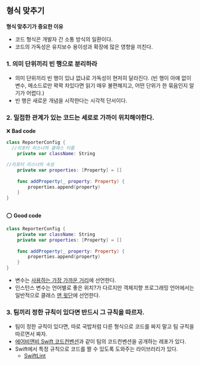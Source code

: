 ## 형식 맞추기
**형식 맞추기가 중요한 이유**
- 코드 형식은 개발자 간 소통 방식의 일환이다.
- 코드의 가독성은 유지보수 용이성과 확장에 많은 영향을 끼친다.

### 1. 의미 단위끼리 빈 행으로 분리하라
- 의미 단위끼리 빈 행이 있냐 없냐로 가독성이 현저히 달라진다. (빈 행이 아얘 없이 변수, 메소드로만 꽉꽉 차있다면 읽기 매우 불편해지고, 어떤 단위가 한 묶음인지 알기가 어렵다.)
- 빈 행은 새로운 개념을 시작한다는 시각적 단서이다.


### 2. 밀접한 관계가 있는 코드는 세로로 가까이 위치해야한다.

❌ **Bad code**
```swift
class ReporterConfig {
  //리포터 리스너의 클래스 이름
    private var className: String

//리포터 리스너의 속성
    private var properties: [Property] = []
    
    func addProperty(_ property: Property) {
        properties.append(property)
    }
}
  
```

⭕ **Good code**
```swift
class ReporterConfig {
    private var className: String
    private var properties: [Property] = []
    
    func addProperty(_ property: Property) {
        properties.append(property)
    }
}
 ```
- 변수는 <u>사용하는 가장 가까운 거리</u>에 선언한다.
- 인스턴스 변수는 언어별로 좋은 위치?가 다르지만 객체지향 프로그래밍 언어에서는 일반적으로 클래스 <u>맨 윗단</u>에 선언한다.

### 3. 팀끼리 정한 규칙이 있다면 반드시 그 규칙을 따르자.
- 팀이 정한 규칙이 있다면, 따로 국밥처럼 다른 형식으로 코드를 짜지 말고 팀 규칙을 따르면서 짜자.
- [에어비앤비 Swift 코드컨벤션](https://github.com/airbnb/swift)과 같이 팀의 코드컨벤션을 공개하는 레포가 있다.
- Swift에서 특정 규칙으로 코드를 짤 수 있도록 도와주는 라이브러리가 있다.
  -  [SwiftLint](https://github.com/realm/SwiftLint)   
 

